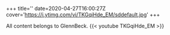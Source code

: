 +++
title=''
date=2020-04-27T16:00:27Z
cover='https://i.ytimg.com/vi/TKGqiHde_EM/sddefault.jpg'
+++

All content belongs to GlennBeck.
{{< youtube TKGqiHde_EM >}}
